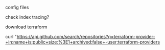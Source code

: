 config files

check index
tracing?

download terraform

curl "https://api.github.com/search/repositories?q=terraform-provider-+in:name+is:public+size:%3E1+archived:false+-user:terraform-providers 
